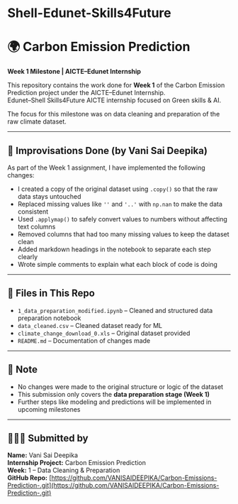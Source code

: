 # Shell-Edunet-Skills4Future

# 🌍 Carbon Emission Prediction  
**Week 1 Milestone | AICTE–Edunet Internship**

This repository contains the work done for **Week 1** of the Carbon Emission Prediction project under the AICTE–Edunet Internship.  
Edunet–Shell Skills4Future AICTE internship focused on Green skills & AI.

The focus for this milestone was on data cleaning and preparation of the raw climate dataset.

---

## 🔧 Improvisations Done (by Vani Sai Deepika)

As part of the Week 1 assignment, I have implemented the following changes:

- I created a copy of the original dataset using `.copy()` so that the raw data stays untouched  
- Replaced missing values like `''` and `'..'` with `np.nan` to make the data consistent  
- Used `.applymap()` to safely convert values to numbers without affecting text columns  
- Removed columns that had too many missing values to keep the dataset clean  
- Added markdown headings in the notebook to separate each step clearly  
- Wrote simple comments to explain what each block of code is doing


---

## 📁 Files in This Repo

- `1_data_preparation_modified.ipynb` – Cleaned and structured data preparation notebook  
- `data_cleaned.csv` – Cleaned dataset ready for ML  
- `climate_change_download_0.xls` – Original dataset provided  
- `README.md` – Documentation of changes made

---

## 📌 Note

- No changes were made to the original structure or logic of the dataset  
- This submission only covers the **data preparation stage (Week 1)**  
- Further steps like modeling and predictions will be implemented in upcoming milestones

---

## 👩🏻‍💻 Submitted by

**Name:** Vani Sai Deepika  
**Internship Project:** Carbon Emission Prediction  
**Week:** 1 – Data Cleaning & Preparation  
**GitHub Repo:** [https://github.com/VANISAIDEEPIKA/Carbon-Emissions-Prediction-.git](https://github.com/VANISAIDEEPIKA/Carbon-Emissions-Prediction-.git)
